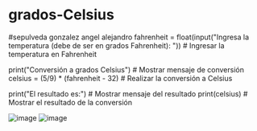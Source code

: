 # grados-Celsius
#sepulveda gonzalez angel alejandro
fahrenheit = float(input("Ingresa la temperatura (debe de ser en grados Fahrenheit): "))  # Ingresar la temperatura en Fahrenheit

print("Conversión a grados Celsius")  # Mostrar mensaje de conversión
celsius = (5/9) * (fahrenheit - 32)  # Realizar la conversión a Celsius

print("El resultado es:")  # Mostrar mensaje del resultado
print(celsius)  # Mostrar el resultado de la conversión

![image](https://github.com/user-attachments/assets/ad4c486e-cf17-44c9-ae3b-70c264921c8c)
![image](https://github.com/user-attachments/assets/b2dbf01a-f44a-4b89-b628-4fa6c722d405)

